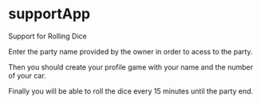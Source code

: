 # supportApp
Support for Rolling Dice

Enter the party name provided by the owner in order to acess to the party.

Then you should create your profile game with your name and the number of your car.

Finally you will be able to roll the dice every 15 minutes until the party end.
